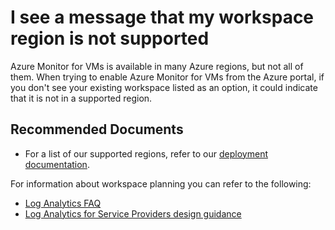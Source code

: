 <properties
     pageTitle="I see a message that my workspace region is not supported"
    description="I see a message that my workspace region is not supported"
    infoBubbleText="Here are some things to help with checking if your region is supported"
    service="microsoft.insights"
    authors="rashmian"
    ms.author="rashmia"
    selfHelpType="generic"
    articleId="insights-for-vm-region-not-supported"
    productPesIds="17081"
    supportTopicIds="32738516"
    cloudEnvironments="public, blackForest, fairfax, mooncake"
    ownershipId="AzureMonitoring_Essentials"
 />

# I see a message that my workspace region is not supported

Azure Monitor for VMs is available in many Azure regions, but not all of them.  When trying to enable Azure Monitor for VMs from the Azure portal, if you don't see your existing workspace listed as an option, it could indicate that it is not in a supported region.

## **Recommended Documents**

* For a list of our supported regions, refer to our [deployment documentation](https://docs.microsoft.com/azure/azure-monitor/insights/vminsights-enable-overview#log-analytics).

For information about workspace planning you can refer to the following:

* [Log Analytics FAQ](https://docs.microsoft.com/azure/azure-monitor/faq#logs) 
* [Log Analytics for Service Providers design guidance](https://docs.microsoft.com/azure/azure-monitor/platform/service-providers#architectures-for-service-providers)
